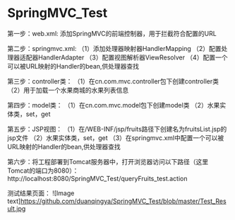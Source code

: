 # SpringMVC_Test
第一步：web.xml:
    添加SpringMVC的前端控制器，用于拦截符合配置的URL

第二步：springmvc.xml:
     （1）添加处理器映射器HandlerMapping
     （2）配置处理器适配器HandlerAdapter
     （3）配置视图解析器ViewResolver
     （4）配置一个可以被URL映射的Handler的bean,供处理器查找

第三步：controller类：
     （1）在cn.com.mvc.controller包下创建controller类
     （2）用于加载一个水果商城的水果列表信息

第四步：model类：
     （1）在cn.com.mvc.model包下创建model类
     （2）水果实体类，set，get

第五步：JSP视图：
     （1）在/WEB-INF/jsp/fruits路径下创建名为fruitsList.jsp的jsp文件
     （2）水果实体类，set，get
     （3）在springmvc.xml中配置一个可以被URL映射的Handler的bean,供处理器查找

第六步：将工程部署到Tomcat服务器中，打开浏览器访问以下路径（这里Tomcat的端口为8080）：
    http://localhost:8080/SpringMVC_Test/queryFruits_test.action
	
测试结果页面：
  ![Image text]https://github.com/duanqingya/SpringMVC_Test/blob/master/Test_Result.jpg